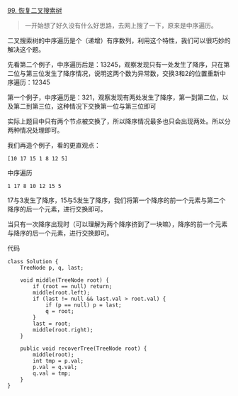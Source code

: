 [99. 恢复二叉搜索树](https://leetcode-cn.com/problems/recover-binary-search-tree/description/)

> 一开始想了好久没有什么好思路，去网上搜了一下，原来是中序遍历。

二叉搜索树的中序遍历是个（递增）有序数列，利用这个特性，我们可以很巧妙的解决这个题。

先看第二个例子，中序遍历后是：13245，观察发现只有一处发生了降序，只在第二位与第三位发生了降序情况，说明这两个数为异常数，交换3和2的位置重新中序遍历：12345

第一个例子，中序遍历是：321，观察发现有两处发生了降序，第一到第二位，以及第二到第三位，这种情况下交换第一位与第三位即可

实际上题目中只有两个节点被交换了，所以降序情况最多也只会出现两处。所以分两种情况处理即可。

我们再造个例子，看的更直观点：

    [10 17 15 1 8 12 5]

中序遍历

    1 17 8 10 12 15 5

17与3发生了降序，15与5发生了降序，我们将第一个降序的前一个元素与第二个降序的后一个元素，进行交换即可。

当只有一次降序出现时（可以理解为两个降序挤到了一块嘛），降序的前一个元素与降序的后一个元素，进行交换即可。

代码

```
class Solution {
    TreeNode p, q, last;

    void middle(TreeNode root) {
        if (root == null) return;
        middle(root.left);
        if (last != null && last.val > root.val) {
            if (p == null) p = last;
            q = root;
        }
        last = root;
        middle(root.right);
    }

    public void recoverTree(TreeNode root) {
        middle(root);
        int tmp = p.val;
        p.val = q.val;
        q.val = tmp;
    }
}
```